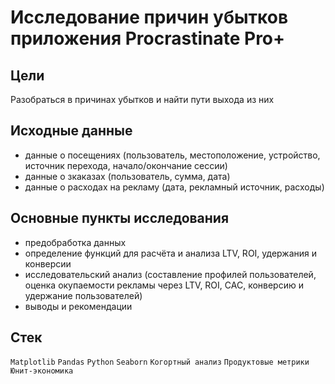 # Исследование причин убытков приложения Procrastinate Pro+
## Цели 
Разобраться в причинах убытков и найти пути выхода из них
## Исходные данные
- данные о посещениях (пользователь, местоположение, устройство, источник перехода, начало/окончание сессии)
- данные о зкаказах (пользователь, сумма, дата)
- данные о расходах на рекламу (дата, рекламный источник, расходы)

## Основные пункты исследования
- предобработка данных
- определение функций для расчёта и анализа LTV, ROI, удержания и конверсии
- исследовательский анализ (составление профилей пользователей, оценка окупаемости рекламы через LTV, ROI, CAC, конверсию и удержание пользователей)
- выводы и рекомендации
## Стек
`Matplotlib`  `Pandas`  `Python`  `Seaborn` `Когортный анализ` `Продуктовые метрики` `Юнит-экономика`
